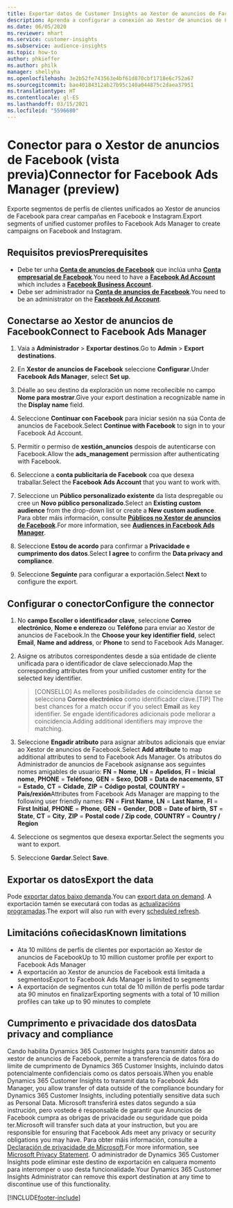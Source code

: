 ```yaml
---
title: Exportar datos de Customer Insights ao Xestor de anuncios de Facebook
description: Aprenda a configurar a conexión ao Xestor de anuncios de Facebook.
ms.date: 06/05/2020
ms.reviewer: mhart
ms.service: customer-insights
ms.subservice: audience-insights
ms.topic: how-to
author: phkieffer
ms.author: philk
manager: shellyha
ms.openlocfilehash: 3e2b52fe743563e4bf61d870cbf1718e6c752a67
ms.sourcegitcommit: bae40184312ab27b95c140a044875c2daea37951
ms.translationtype: HT
ms.contentlocale: gl-ES
ms.lasthandoff: 03/15/2021
ms.locfileid: "5596680"
---
```

# <a name="connector-for-facebook-ads-manager-preview"></a><span data-ttu-id="e6a9e-103">Conector para o Xestor de anuncios de Facebook (vista previa)</span><span class="sxs-lookup"><span data-stu-id="e6a9e-103">Connector for Facebook Ads Manager (preview)</span></span>

<span data-ttu-id="e6a9e-104">Exporte segmentos de perfís de clientes unificados ao Xestor de anuncios de Facebook para crear campañas en Facebook e Instagram.</span><span class="sxs-lookup"><span data-stu-id="e6a9e-104">Export segments of unified customer profiles to Facebook Ads Manager to create campaigns on Facebook and Instagram.</span></span>

## <a name="prerequisites"></a><span data-ttu-id="e6a9e-105">Requisitos previos</span><span class="sxs-lookup"><span data-stu-id="e6a9e-105">Prerequisites</span></span>

- <span data-ttu-id="e6a9e-106">Debe ter unha [**Conta de anuncios de Facebook**](https://www.facebook.com/business/learn/lessons/step-by-step-ads-manager-account) que inclúa unha [**Conta empresarial de Facebook**](https://business.facebook.com/).</span><span class="sxs-lookup"><span data-stu-id="e6a9e-106">You need to have a [**Facebook Ad Account**](https://www.facebook.com/business/learn/lessons/step-by-step-ads-manager-account) which includes a [**Facebook Business Account**](https://business.facebook.com/).</span></span>
- <span data-ttu-id="e6a9e-107">Debe ser administrador na [**Conta de anuncios de Facebook**](https://www.facebook.com/business/learn/lessons/step-by-step-ads-manager-account).</span><span class="sxs-lookup"><span data-stu-id="e6a9e-107">You need to be an administrator on the [**Facebook Ad Account**](https://www.facebook.com/business/learn/lessons/step-by-step-ads-manager-account).</span></span>

## <a name="connect-to-facebook-ads-manager"></a><span data-ttu-id="e6a9e-108">Conectarse ao Xestor de anuncios de Facebook</span><span class="sxs-lookup"><span data-stu-id="e6a9e-108">Connect to Facebook Ads Manager</span></span>

1. <span data-ttu-id="e6a9e-109">Vaia a **Administrador** > **Exportar destinos**.</span><span class="sxs-lookup"><span data-stu-id="e6a9e-109">Go to **Admin** > **Export destinations**.</span></span>

1. <span data-ttu-id="e6a9e-110">En **Xestor de anuncios de Facebook** seleccione **Configurar**.</span><span class="sxs-lookup"><span data-stu-id="e6a9e-110">Under **Facebook Ads Manager**, select **Set up**.</span></span>

1. <span data-ttu-id="e6a9e-111">Déalle ao seu destino da exploración un nome recoñecible no campo **Nome para mostrar**.</span><span class="sxs-lookup"><span data-stu-id="e6a9e-111">Give your export destination a recognizable name in the **Display name** field.</span></span>

1. <span data-ttu-id="e6a9e-112">Seleccione **Continuar con Facebook** para iniciar sesión na súa Conta de anuncios de Facebook.</span><span class="sxs-lookup"><span data-stu-id="e6a9e-112">Select **Continue with Facebook** to sign in to your Facebook Ad Account.</span></span>

1. <span data-ttu-id="e6a9e-113">Permitir o permiso de **xestión_anuncios** despois de autenticarse con Facebook.</span><span class="sxs-lookup"><span data-stu-id="e6a9e-113">Allow the **ads_management** permission after authenticating with Facebook.</span></span>

1. <span data-ttu-id="e6a9e-114">Seleccione a **conta publicitaria de Facebook** coa que desexa traballar.</span><span class="sxs-lookup"><span data-stu-id="e6a9e-114">Select the **Facebook Ads Account** that you want to work with.</span></span>

1. <span data-ttu-id="e6a9e-115">Seleccione un **Público personalizado existente** da lista despregable ou cree un **Novo público personalizado**.</span><span class="sxs-lookup"><span data-stu-id="e6a9e-115">Select an **Existing custom audience** from the drop-down list or create a **New custom audience**.</span></span> <span data-ttu-id="e6a9e-116">Para obter máis información, consulte [**Públicos no Xestor de anuncios de Facebook**](https://www.facebook.com/business/help/744354708981227?id=2469097953376494).</span><span class="sxs-lookup"><span data-stu-id="e6a9e-116">For more information, see [**Audiences in Facebook Ads Manager**](https://www.facebook.com/business/help/744354708981227?id=2469097953376494).</span></span>

1. <span data-ttu-id="e6a9e-117">Seleccione **Estou de acordo** para confirmar a **Privacidade e cumprimento dos datos**.</span><span class="sxs-lookup"><span data-stu-id="e6a9e-117">Select **I agree** to confirm the **Data privacy and compliance**.</span></span>

1. <span data-ttu-id="e6a9e-118">Seleccione **Seguinte** para configurar a exportación.</span><span class="sxs-lookup"><span data-stu-id="e6a9e-118">Select **Next** to configure the export.</span></span>

## <a name="configure-the-connector"></a><span data-ttu-id="e6a9e-119">Configurar o conector</span><span class="sxs-lookup"><span data-stu-id="e6a9e-119">Configure the connector</span></span>

1. <span data-ttu-id="e6a9e-120">No **campo Escoller o identificador clave**, seleccione **Correo electrónico**, **Nome e enderezo** ou **Teléfono** para enviar ao Xestor de anuncios de Facebook.</span><span class="sxs-lookup"><span data-stu-id="e6a9e-120">In the **Choose your key identifier field**, select **Email**, **Name and address**, or **Phone** to send to Facebook Ads Manager.</span></span>

1. <span data-ttu-id="e6a9e-121">Asigne os atributos correspondentes desde a súa entidade de cliente unificada para o identificador de clave seleccionado.</span><span class="sxs-lookup"><span data-stu-id="e6a9e-121">Map the corresponding attributes from your unified customer entity for the selected key identifier.</span></span>
   > <span data-ttu-id="e6a9e-122">[CONSELLO] As mellores posibilidades de coincidencia danse se selecciona **Correo electrónico** como identificador clave.</span><span class="sxs-lookup"><span data-stu-id="e6a9e-122">[TIP] The best chances for a match occur if you select **Email** as key identifier.</span></span> <span data-ttu-id="e6a9e-123">Se engade identificadores adicionais pode mellorar a coincidencia.</span><span class="sxs-lookup"><span data-stu-id="e6a9e-123">Adding additional identifiers may improve the matching.</span></span>

1. <span data-ttu-id="e6a9e-124">Seleccione **Engadir atributo** para asignar atributos adicionais que enviar ao Xestor de anuncios de Facebook.</span><span class="sxs-lookup"><span data-stu-id="e6a9e-124">Select **Add attribute** to map additional attributes to send to Facebook Ads Manager.</span></span> <span data-ttu-id="e6a9e-125">Os atributos do Administrador de anuncios de Facebook asígnanse aos seguintes nomes amigables de usuario: **FN** = **Nome**, **LN** = **Apelidos**, **FI** = **Inicial nome**, **PHONE** = **Teléfono**, **GEN** = **Sexo**, **DOB** = **Data de nacemento**, **ST** = **Estado**, **CT** = **Cidade**, **ZIP** = **Código postal**, **COUNTRY** = **País/rexión**</span><span class="sxs-lookup"><span data-stu-id="e6a9e-125">Attributes from Facebook Ads Manager are mapping to the following user friendly names: **FN** = **First Name**, **LN** = **Last Name**, **FI** = **First Initial**, **PHONE** = **Phone**, **GEN** = **Gender**, **DOB** = **Date of birth**, **ST** = **State**, **CT** = **City**, **ZIP** = **Postal code / Zip code**, **COUNTRY** = **Country / Region**</span></span>

1. <span data-ttu-id="e6a9e-126">Seleccione os segmentos que desexa exportar.</span><span class="sxs-lookup"><span data-stu-id="e6a9e-126">Select the segments you want to export.</span></span>

1. <span data-ttu-id="e6a9e-127">Seleccione **Gardar**.</span><span class="sxs-lookup"><span data-stu-id="e6a9e-127">Select **Save**.</span></span>

## <a name="export-the-data"></a><span data-ttu-id="e6a9e-128">Exportar os datos</span><span class="sxs-lookup"><span data-stu-id="e6a9e-128">Export the data</span></span>

<span data-ttu-id="e6a9e-129">Pode [exportar datos baixo demanda](export-destinations.md).</span><span class="sxs-lookup"><span data-stu-id="e6a9e-129">You can [export data on demand](export-destinations.md).</span></span> <span data-ttu-id="e6a9e-130">A exportación tamén se executará con todas as [actualizacións programadas](system.md#schedule-tab).</span><span class="sxs-lookup"><span data-stu-id="e6a9e-130">The export will also run with every [scheduled refresh](system.md#schedule-tab).</span></span>

## <a name="known-limitations"></a><span data-ttu-id="e6a9e-131">Limitacións coñecidas</span><span class="sxs-lookup"><span data-stu-id="e6a9e-131">Known limitations</span></span>

- <span data-ttu-id="e6a9e-132">Ata 10 millóns de perfís de clientes por exportación ao Xestor de anuncios de Facebook</span><span class="sxs-lookup"><span data-stu-id="e6a9e-132">Up to 10 million customer profile per export to Facebook Ads Manager</span></span> 
- <span data-ttu-id="e6a9e-133">A exportación ao Xestor de anuncios de Facebook está limitada a segmentos</span><span class="sxs-lookup"><span data-stu-id="e6a9e-133">Export to Facebook Ads Manager is limited to segments</span></span>
- <span data-ttu-id="e6a9e-134">A exportación de segmentos cun total de 10 millón de perfís pode tardar ata 90 minutos en finalizar</span><span class="sxs-lookup"><span data-stu-id="e6a9e-134">Exporting segments with a total of 10 million profiles can take up to 90 minutes to complete</span></span>

## <a name="data-privacy-and-compliance"></a><span data-ttu-id="e6a9e-135">Cumprimento e privacidade dos datos</span><span class="sxs-lookup"><span data-stu-id="e6a9e-135">Data privacy and compliance</span></span>

<span data-ttu-id="e6a9e-136">Cando habilita Dynamics 365 Customer Insights para transmitir datos ao xestor de anuncios de Facebook, permite a transferencia de datos fóra do límite de cumprimento de Dynamics 365 Customer Insights, incluíndo datos potencialmente confidenciais como os datos persoais.</span><span class="sxs-lookup"><span data-stu-id="e6a9e-136">When you enable Dynamics 365 Customer Insights to transmit data to Facebook Ads Manager, you allow transfer of data outside of the compliance boundary for Dynamics 365 Customer Insights, including potentially sensitive data such as Personal Data.</span></span> <span data-ttu-id="e6a9e-137">Microsoft transferirá estes datos segundo a súa instrución, pero vostede é responsable de garantir que Anuncios de Facebook cumpra as obrigas de privacidade ou seguridade que poida ter.</span><span class="sxs-lookup"><span data-stu-id="e6a9e-137">Microsoft will transfer such data at your instruction, but you are responsible for ensuring that Facebook Ads meet any privacy or security obligations you may have.</span></span> <span data-ttu-id="e6a9e-138">Para obter máis información, consulte a [Declaración de privacidade de Microsoft](https://go.microsoft.com/fwlink/?linkid=396732).</span><span class="sxs-lookup"><span data-stu-id="e6a9e-138">For more information, see [Microsoft Privacy Statement](https://go.microsoft.com/fwlink/?linkid=396732).</span></span>
<span data-ttu-id="e6a9e-139">O administrador de Dynamics 365 Customer Insights pode eliminar este destino de exportación en calquera momento para interromper o uso desta funcionalidade.</span><span class="sxs-lookup"><span data-stu-id="e6a9e-139">Your Dynamics 365 Customer Insights Administrator can remove this export destination at any time to discontinue use of this functionality.</span></span>


[!INCLUDE[footer-include](../includes/footer-banner.md)]